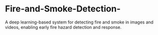 # Fire-and-Smoke-Detection-
A deep learning-based system for detecting fire and smoke in images and videos, enabling early fire hazard detection and response.
